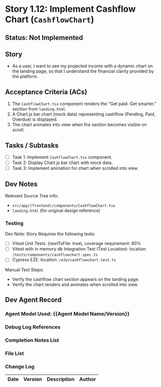 # Story 1.12: Implement Cashflow Chart (`CashflowChart`)

## Status: Not Implemented

## Story

- As a user, I want to see my projected income with a dynamic chart on the landing page, so that I understand the financial clarity provided by the platform.

## Acceptance Criteria (ACs)

1.  The `CashflowChart.tsx` component renders the "Get paid. Get smarter." section from `landing.html`.
2.  A Chart.js bar chart (mock data) representing cashflow (Pending, Paid, Overdue) is displayed.
3.  The chart animates into view when the section becomes visible on scroll.

## Tasks / Subtasks

- [ ] Task 1: Implement `CashflowChart.tsx` component.
- [ ] Task 2: Display Chart.js bar chart with mock data.
- [ ] Task 3: Implement animation for chart when scrolled into view.

## Dev Notes

Relevant Source Tree info:
- `src/app/(frontend)/components/CashflowChart.tsx`
- `landing.html` (for original design reference)

### Testing

Dev Note: Story Requires the following tests:

- [ ] Vitest Unit Tests: (nextToFile: true), coverage requirement: 80%
- [ ] Vitest with in memory db Integration Test (Test Location): location: `/tests/components/cashflowchart.spec.ts`
- [ ] Cypress E2E: location: `/e2e/cashflowchart.test.ts`

Manual Test Steps:
- Verify the cashflow chart section appears on the landing page.
- Verify the chart renders and animates when scrolled into view.

## Dev Agent Record

### Agent Model Used: {{Agent Model Name/Version}}

### Debug Log References

### Completion Notes List

### File List

### Change Log

| Date | Version | Description | Author |
| :--- | :------ | :---------- | :----- |
